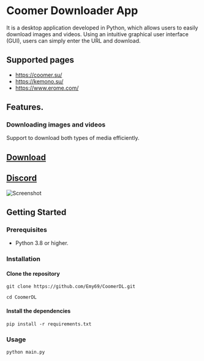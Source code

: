 # Coomer Downloader App 
It is a desktop application developed in Python, which allows users to easily download images and videos. Using an intuitive graphical user interface (GUI), users can simply enter the URL and download.
## Supported pages
- https://coomer.su/
- https://kemono.su/
- https://www.erome.com/
## Features.
    
### Downloading images and videos
Support to download both types of media efficiently.

## 
## [Download](https://github.com/Emy69/CoomerDL/releases) 
## [Discord](https://discord.gg/u5CawUYZGk)
![Screenshot](https://github.com/Emy69/CoomerDL/blob/main/resources/screenshots/Screenshot%202024-03-30.png)



## Getting Started

### Prerequisites
- Python 3.8 or higher.

### Installation

#### Clone the repository
````git clone https://github.com/Emy69/CoomerDL.git````

````cd CoomerDL````

#### Install the dependencies
````pip install -r requirements.txt````

### Usage
````python main.py````
